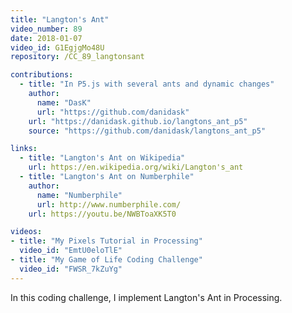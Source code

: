 ```yaml
---
title: "Langton's Ant"
video_number: 89
date: 2018-01-07
video_id: G1EgjgMo48U
repository: /CC_89_langtonsant

contributions:
  - title: "In P5.js with several ants and dynamic changes"
    author:
      name: "DasK"
      url: "https://github.com/danidask"
    url: "https://danidask.github.io/langtons_ant_p5"
    source: "https://github.com/danidask/langtons_ant_p5"

links:
  - title: "Langton's Ant on Wikipedia"
    url: https://en.wikipedia.org/wiki/Langton's_ant
  - title: "Langton's Ant on Numberphile"
    author:
      name: "Numberphile"
      url: http://www.numberphile.com/
    url: https://youtu.be/NWBToaXK5T0

videos:
- title: "My Pixels Tutorial in Processing"
  video_id: "EmtU0eloTlE"
- title: "My Game of Life Coding Challenge"
  video_id: "FWSR_7kZuYg"
---
```


In this coding challenge, I implement Langton's Ant in Processing.
